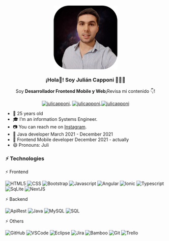 <p align="center" width="300">
   <img align="center" width="200" src="https://github.com/Julicapponi/Julicapponi/blob/main/src/img/personal.png" />
   <h3 align="center">¡Hola👋! Soy Julián Capponi 👨🏻‍💻</h3>
</p>

<p align="center">Soy <strong>Desarrollador Frontend Mobile y Web</strong></b>¡Revisa mi contenido 👇!</p>
<p align="center">
   <a href="https://twitch.tv/julix56" target="blank" style='margin-right:4px'>
    <img align="center" src="https://cdn.jsdelivr.net/npm/simple-icons@3.0.1/icons/twitch.svg" alt="julicapponi" height="28px" width="28px" />
  </a>
  <a href="https://instagram.com/julicapponi" target="blank">
    <img align="center" src="https://cdn.jsdelivr.net/npm/simple-icons@3.0.1/icons/instagram.svg" alt="julicapponi" height="28px" width="28px" />
  </a>
  <a href="https://twitter.com/JulianCapponi" target="blank">
    <img align="center" src="https://cdn.jsdelivr.net/npm/simple-icons@3.0.1/icons/twitter.svg" alt="julicapponi" height="28px" width="28px" />
  </a>
</p>

- 🌱 25 years old
- :mortar_board: I’m an information Systems Engineer.
- :camera: You can reach me on [Instagram](https://www.instagram.com/julicapponi/).
- :muscle: Java developer March 2021 - December 2021
- :muscle: Frontend Mobile developer December 2021 - actually
- 😄 Pronouns: Juli

### ⚡ Technologies

⚡ Frontend
<p>
<img alt="HTML5" src="https://img.shields.io/badge/-HTML5-0D1117?logo=html5&logoColor=E34F26&style=plastic"/>
<img alt="CSS" src="https://img.shields.io/badge/-CSS3-0D1117?logo=css3&logoColor=0769AD&style=plastic"/>
<img alt="Bootstrap" src="https://img.shields.io/badge/-Bootstrap-0D1117?logo=Bootstrap&logoColor=23A7F2&style=plastic"/>
<img alt="Javascript" src="https://img.shields.io/badge/-JavaScript-0D1117?logo=javascript&logoColor=F7DF1E&style=plastic"/>
<img alt="Angular" src="https://img.shields.io/badge/-Angular-0D1117?logo=Angular&logoColor=FB1C1C&style=plastic"/>
<img alt="Ionic" src="https://img.shields.io/badge/-Ionic-0D1117?logo=Ionic&logoColor=23A7F2&style=plastic"/>
<img alt="Typescript" src="https://img.shields.io/badge/-Typescript-0D1117?logo=Typescript&logoColor=23A7F2&style=plastic"/>
<img alt="SqLite" src="https://img.shields.io/badge/-SqLite-0D1117?logo=SqLite&logoColor=23A7F2&style=plastic"/>
<img alt="NextJS" src="https://img.shields.io/badge/-NextJS-0D1117?logo=NextJS&logoColor=23A7F2&style=plastic"/>
</p>

⚡ Backend
 <p>
  <img alt="ApiRest" src="https://img.shields.io/badge/-ApiRest-0D1117?logo=ApiRest&logoColor=23A7F2&style=plastic"/>
  <!--<img alt="NodeJS" src="https://img.shields.io/badge/-NodeJS-0D1117?logo=NodeJS&logoColor=23A7F2&style=plastic"/> -->
  <img alt="Java" src="https://img.shields.io/badge/-Java-0D1117?logo=Java&logoColor=F7DF1E&style=plastic"/>
  <img alt="MySQL" src="https://img.shields.io/badge/-MySQL-0D1117?logo=MySQL&logoColor=blue&style=plastic"/>
  <img alt="SQL" src="https://img.shields.io/badge/-SQL-0D1117?logo=SQL&logoColor=47A248&style=plastic"/>
</p>

⚡ Others
 <p>
  <img alt="GitHub" src="https://img.shields.io/badge/-GitHub-0D1117?logo=github&logoColor=white&style=plastic"/>
  <img alt="VSCode" src="https://img.shields.io/badge/-VScode-0D1117?logo=visual-studio-code&logoColor=23A7F2&style=plastic"/>
  <img alt="Eclipse" src="https://img.shields.io/badge/-Eclipse-0D1117?logo=Eclipse&logoColor=23A7F2&style=plastic"/>
  <img alt="Jira" src="https://img.shields.io/badge/-Jira-0D1117?logo=Jira&logoColor=23A7F2&style=plastic"/>
  <img alt="Bamboo" src="https://img.shields.io/badge/-Bamboo-0D1117?logo=Bamboo&logoColor=23A7F2&style=plastic"/>
  <img alt="Git" src="https://img.shields.io/badge/-Git-0D1117?logo=Git&logoColor=23A7F2&style=plastic"/>
  <img alt="Trello" src="https://img.shields.io/badge/-Trello-0D1117?logo=Trello&logoColor=23A7F2&style=plastic"/>
</p>
